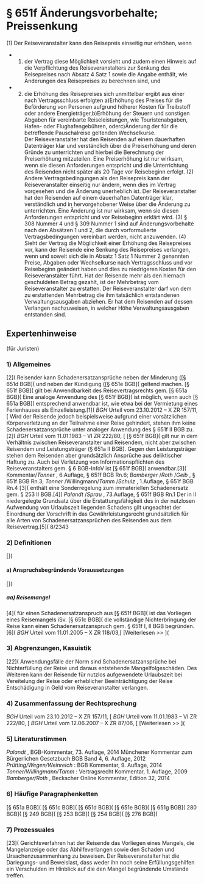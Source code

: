 # § 651f Änderungsvorbehalte; Preissenkung
(1) Der Reiseveranstalter kann den Reisepreis einseitig nur erhöhen, wenn
* 1. der Vertrag diese Möglichkeit vorsieht und zudem einen Hinweis auf die Verpflichtung des Reiseveranstalters zur Senkung des Reisepreises nach Absatz 4 Satz 1 sowie die Angabe enthält, wie Änderungen des Reisepreises zu berechnen sind, und
* 2. die Erhöhung des Reisepreises sich unmittelbar ergibt aus einer nach Vertragsschluss erfolgten a)Erhöhung des Preises für die Beförderung von Personen aufgrund höherer Kosten für Treibstoff oder andere Energieträger,b)Erhöhung der Steuern und sonstigen Abgaben für vereinbarte Reiseleistungen, wie Touristenabgaben, Hafen- oder Flughafengebühren, oderc)Änderung der für die betreffende Pauschalreise geltenden Wechselkurse.  
Der Reiseveranstalter hat den Reisenden auf einem dauerhaften Datenträger klar und verständlich über die Preiserhöhung und deren Gründe zu unterrichten und hierbei die Berechnung der Preiserhöhung mitzuteilen. Eine Preiserhöhung ist nur wirksam, wenn sie diesen Anforderungen entspricht und die Unterrichtung des Reisenden nicht später als 20 Tage vor Reisebeginn erfolgt.
(2) Andere Vertragsbedingungen als den Reisepreis kann der Reiseveranstalter einseitig nur ändern, wenn dies im Vertrag vorgesehen und die Änderung unerheblich ist. Der Reiseveranstalter hat den Reisenden auf einem dauerhaften Datenträger klar, verständlich und in hervorgehobener Weise über die Änderung zu unterrichten. Eine Änderung ist nur wirksam, wenn sie diesen Anforderungen entspricht und vor Reisebeginn erklärt wird.
(3) § 308 Nummer 4 und § 309 Nummer 1 sind auf Änderungsvorbehalte nach den Absätzen 1 und 2, die durch vorformulierte Vertragsbedingungen vereinbart werden, nicht anzuwenden.
(4) Sieht der Vertrag die Möglichkeit einer Erhöhung des Reisepreises vor, kann der Reisende eine Senkung des Reisepreises verlangen, wenn und soweit sich die in Absatz 1 Satz 1 Nummer 2 genannten Preise, Abgaben oder Wechselkurse nach Vertragsschluss und vor Reisebeginn geändert haben und dies zu niedrigeren Kosten für den Reiseveranstalter führt. Hat der Reisende mehr als den hiernach geschuldeten Betrag gezahlt, ist der Mehrbetrag vom Reiseveranstalter zu erstatten. Der Reiseveranstalter darf von dem zu erstattenden Mehrbetrag die ihm tatsächlich entstandenen Verwaltungsausgaben abziehen. Er hat dem Reisenden auf dessen Verlangen nachzuweisen, in welcher Höhe Verwaltungsausgaben entstanden sind.
## Expertenhinweise
(für Juristen)
### 1) Allgemeines
[2]( Reisender kann Schadenersatzansprüche neben der Minderung ([§ 651d BGB]( und neben der Kündigung ([§ 651e BGB]( geltend machen. [§ 651f BGB]( gilt bei Anwendbarkeit des Reisevertragsrechts gem. [§ 651a BGB]( Eine analoge Anwendung des [§ 651f BGB]( ist möglich, wenn auch [§ 651a BGB]( entsprechend anwendbar ist, wie etwa bei der Vermietung eines Ferienhauses als Einzelleistung.[1]( _BGH_ Urteil vom 23.10.2012 – X ZR 157/11, [ Wird der Reisende jedoch beispielsweise aufgrund einer vorsätzlichen Körperverletzung an der Teilnahme einer Reise gehindert, stehen ihm keine Schadenersatzansprüche unter analoger Anwendung des § 651f II BGB zu.[2]( _BGH_ Urteil vom 11.01.1983 – VI ZR 222/80, [ [§ 651f BGB]( gilt nur in dem Verhältnis zwischen Reiseveranstalter und Reisendem, nicht aber zwischen Reisendem und Leistungsträger (§ 651a II BGB). Gegen den Leistungsträger stehen dem Reisenden aber grundsätzlich Ansprüche aus deliktischer Haftung zu. Auch bei Verletzung von Informationspflichten des Reiseveranstalters gem. § 6 BGB-InfoV ist [§ 651f BGB]( anwendbar.[3]( Kommentar/_Tonner_ , 6.Auflage, § 651f BGB Rn.6; _Bamberger_ /_Roth_ /_Geib_ , § 651f BGB Rn.3; _Tonner_ /Willingmann/_Tamm_ /_Schulz_ , 1.Auflage, § 651f BGB Rn.4
[3]( enthält eine Sonderregelung zum immateriellen Schadenersatz gem. § 253 II BGB.[4]( _Palandt_ /_Sprau_ , 73.Auflage, § 651f BGB Rn.1 Der in II niedergelegte Grundsatz über die Erstattungsfähigkeit des in der nutzlosen Aufwendung von Urlaubszeit liegenden Schadens gilt ungeachtet der Einordnung der Vorschrift in das Gewährleistungsrecht grundsätzlich für alle Arten von Schadenersatzansprüchen des Reisenden aus dem Reisevertrag.[5]( 8/2343
### 2) Definitionen
[](
#### a) Anspruchsbegründende Voraussetzungen
[](
##### aa) Reisemangel
[4]( für einen Schadenersatzanspruch aus [§ 651f BGB]( ist das Vorliegen eines Reisemangels iSv. [§ 651c BGB]( die vollständige Nichterbringung der Reise kann einen Schadenersatzanspruch gem. § 651f I, II BGB begründen.[6]( _BGH_ Urteil vom 11.01.2005 – X ZR 118/03,[
[Weiterlesen >> ](
### 3) Abgrenzungen, Kasuistik
[22]( Anwendungsfälle der Norm sind Schadenersatzansprüche bei Nichterfüllung der Reise und daraus entstehende Mangelfolgeschäden. Des Weiteren kann der Reisende für nutzlos aufgewendete Urlaubszeit bei Vereitelung der Reise oder erheblicher Beeinträchtigung der Reise Entschädigung in Geld vom Reiseveranstalter verlangen.
### 4) Zusammenfassung der Rechtsprechung
_BGH_ Urteil vom 23.10.2012 – X ZR 157/11, [
_BGH_ Urteil vom 11.01.1983 – VI ZR 222/80, [
_BGH_ Urteil vom 12.06.2007 – X ZR 87/06, [
[Weiterlesen >> ](
### 5) Literaturstimmen
_Palandt_ , BGB-Kommentar, 73. Auflage, 2014
Münchener Kommentar zum Bürgerlichen Gesetzbuch:BGB Band 4, 6. Auflage, 2012
_Prütting/Wegen/Weinreich_ : BGB Kommentar, 9. Auflage, 2014
_Tonner/Willingmann/Tamm_ : Vertragsrecht Kommentar, 1. Auflage, 2009
_Bamberger/Roth_ , Beckscher Online Kommentar, Edition 32, 2014
### 6) Häufige Paragraphenketten
[§ 651a BGB]( [§ 651c BGB]( [§ 651d BGB]( [§ 651e BGB]( [§ 651g BGB]( 280 BGB]( [§ 249 BGB]( [§ 253 BGB]( [§ 254 BGB]( [§ 276 BGB](
### 7) Prozessuales
[23]( Gerichtsverfahren hat der Reisende das Vorliegen eines Mangels, die Mangelanzeige oder das Abhilfeverlangen sowie den Schaden und Ursachenzusammenhang zu beweisen.
Der Reiseveranstalter hat die Darlegungs- und Beweislast, dass weder ihn noch seine Erfüllungsgehilfen ein Verschulden im Hinblick auf die den Mangel begründende Umstände treffen.